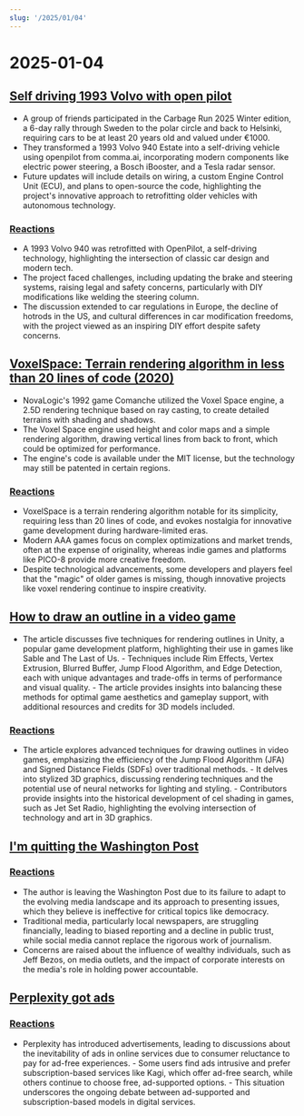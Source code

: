 ```yaml
---
slug: '/2025/01/04'
---
```


# 2025-01-04

## [Self driving 1993 Volvo with open pilot](https://practicapp.com/carbagepilot-part1/)

- A group of friends participated in the Carbage Run 2025 Winter edition, a 6-day rally through Sweden to the polar circle and back to Helsinki, requiring cars to be at least 20 years old and valued under €1000.
- They transformed a 1993 Volvo 940 Estate into a self-driving vehicle using openpilot from comma.ai, incorporating modern components like electric power steering, a Bosch iBooster, and a Tesla radar sensor.
- Future updates will include details on wiring, a custom Engine Control Unit (ECU), and plans to open-source the code, highlighting the project's innovative approach to retrofitting older vehicles with autonomous technology.

### [Reactions](https://news.ycombinator.com/item?id=42592910)

- A 1993 Volvo 940 was retrofitted with OpenPilot, a self-driving technology, highlighting the intersection of classic car design and modern tech.
- The project faced challenges, including updating the brake and steering systems, raising legal and safety concerns, particularly with DIY modifications like welding the steering column.
- The discussion extended to car regulations in Europe, the decline of hotrods in the US, and cultural differences in car modification freedoms, with the project viewed as an inspiring DIY effort despite safety concerns.

## [VoxelSpace: Terrain rendering algorithm in less than 20 lines of code (2020)](https://github.com/s-macke/VoxelSpace)

- NovaLogic's 1992 game Comanche utilized the Voxel Space engine, a 2.5D rendering technique based on ray casting, to create detailed terrains with shading and shadows.
- The Voxel Space engine used height and color maps and a simple rendering algorithm, drawing vertical lines from back to front, which could be optimized for performance.
- The engine's code is available under the MIT license, but the technology may still be patented in certain regions.

### [Reactions](https://news.ycombinator.com/item?id=42588956)

- VoxelSpace is a terrain rendering algorithm notable for its simplicity, requiring less than 20 lines of code, and evokes nostalgia for innovative game development during hardware-limited eras.
- Modern AAA games focus on complex optimizations and market trends, often at the expense of originality, whereas indie games and platforms like PICO-8 provide more creative freedom.
- Despite technological advancements, some developers and players feel that the "magic" of older games is missing, though innovative projects like voxel rendering continue to inspire creativity.

## [How to draw an outline in a video game](https://ameye.dev/notes/rendering-outlines/)

- The article discusses five techniques for rendering outlines in Unity, a popular game development platform, highlighting their use in games like Sable and The Last of Us. - Techniques include Rim Effects, Vertex Extrusion, Blurred Buffer, Jump Flood Algorithm, and Edge Detection, each with unique advantages and trade-offs in terms of performance and visual quality. - The article provides insights into balancing these methods for optimal game aesthetics and gameplay support, with additional resources and credits for 3D models included.

### [Reactions](https://news.ycombinator.com/item?id=42593614)

- The article explores advanced techniques for drawing outlines in video games, emphasizing the efficiency of the Jump Flood Algorithm (JFA) and Signed Distance Fields (SDFs) over traditional methods. - It delves into stylized 3D graphics, discussing rendering techniques and the potential use of neural networks for lighting and styling. - Contributors provide insights into the historical development of cel shading in games, such as Jet Set Radio, highlighting the evolving intersection of technology and art in 3D graphics.

## [I'm quitting the Washington Post](https://anntelnaes.substack.com/p/why-im-quitting-the-washington-post)

### [Reactions](https://news.ycombinator.com/item?id=42591221)

- The author is leaving the Washington Post due to its failure to adapt to the evolving media landscape and its approach to presenting issues, which they believe is ineffective for critical topics like democracy.
- Traditional media, particularly local newspapers, are struggling financially, leading to biased reporting and a decline in public trust, while social media cannot replace the rigorous work of journalism.
- Concerns are raised about the influence of wealthy individuals, such as Jeff Bezos, on media outlets, and the impact of corporate interests on the media's role in holding power accountable.

## [Perplexity got ads](https://twitter.com/damengchen/status/1875296442417607072)

### [Reactions](https://news.ycombinator.com/item?id=42589863)

- Perplexity has introduced advertisements, leading to discussions about the inevitability of ads in online services due to consumer reluctance to pay for ad-free experiences. - Some users find ads intrusive and prefer subscription-based services like Kagi, which offer ad-free search, while others continue to choose free, ad-supported options. - This situation underscores the ongoing debate between ad-supported and subscription-based models in digital services.

<head>
  <meta property="og:title" content="Self driving 1993 Volvo with open pilot" />
  <meta property="og:type" content="website" />
  <meta property="og:image" content="https://og.cho.sh/api/og/?title=Self%20driving%201993%20Volvo%20with%20open%20pilot&subheading=Saturday%2C%20January%204%2C%202025%3A%20Hacker%20News%20Summary" />
</head>

